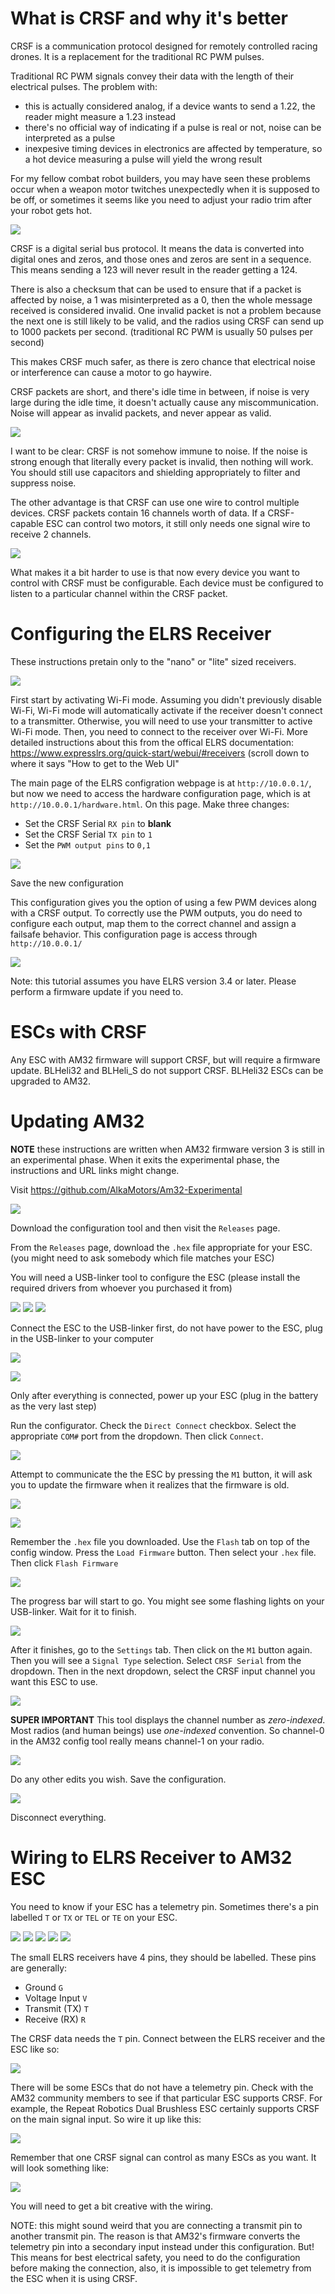 # What is CRSF and why it's better

CRSF is a communication protocol designed for remotely controlled racing drones. It is a replacement for the traditional RC PWM pulses.

Traditional RC PWM signals convey their data with the length of their electrical pulses. The problem with:

 * this is actually considered analog, if a device wants to send a 1.22, the reader might measure a 1.23 instead
 * there's no official way of indicating if a pulse is real or not, noise can be interpreted as a pulse
 * inexpesive timing devices in electronics are affected by temperature, so a hot device measuring a pulse will yield the wrong result

For my fellow combat robot builders, you may have seen these problems occur when a weapon motor twitches unexpectedly when it is supposed to be off, or sometimes it seems like you need to adjust your radio trim after your robot gets hot.

![](imgs/noise-and-pwm.png)

CRSF is a digital serial bus protocol. It means the data is converted into digital ones and zeros, and those ones and zeros are sent in a sequence. This means sending a 123 will never result in the reader getting a 124.

There is also a checksum that can be used to ensure that if a packet is affected by noise, a 1 was misinterpreted as a 0, then the whole message received is considered invalid. One invalid packet is not a problem because the next one is still likely to be valid, and the radios using CRSF can send up to 1000 packets per second. (traditional RC PWM is usually 50 pulses per second)

This makes CRSF much safer, as there is zero chance that electrical noise or interference can cause a motor to go haywire.

CRSF packets are short, and there's idle time in between, if noise is very large during the idle time, it doesn't actually cause any miscommunication. Noise will appear as invalid packets, and never appear as valid.

![](imgs/crsf-is-safer.png)

I want to be clear: CRSF is not somehow immune to noise. If the noise is strong enough that literally every packet is invalid, then nothing will work. You should still use capacitors and shielding appropriately to filter and suppress noise.

The other advantage is that CRSF can use one wire to control multiple devices. CRSF packets contain 16 channels worth of data. If a CRSF-capable ESC can control two motors, it still only needs one signal wire to receive 2 channels.

![](imgs/circuit-example-3.png)

What makes it a bit harder to use is that now every device you want to control with CRSF must be configurable. Each device must be configured to listen to a particular channel within the CRSF packet. 

# Configuring the ELRS Receiver

These instructions pretain only to the "nano" or "lite" sized receivers.

![](imgs/small-tiny-nano-lite.jpg)

First start by activating Wi-Fi mode. Assuming you didn't previously disable Wi-Fi, Wi-Fi mode will automatically activate if the receiver doesn't connect to a transmitter. Otherwise, you will need to use your transmitter to active Wi-Fi mode. Then, you need to connect to the receiver over Wi-Fi. More detailed instructions about this from the offical ELRS documentation: https://www.expresslrs.org/quick-start/webui/#receivers (scroll down to where it says "How to get to the Web UI"

The main page of the ELRS configration webpage is at `http://10.0.0.1/`, but now we need to access the hardware configuration page, which is at `http://10.0.0.1/hardware.html`. On this page. Make three changes:

 * Set the CRSF Serial `RX pin` to **blank**
 * Set the CRSF Serial `TX pin` to `1`
 * Set the `PWM output pins` to `0,1`

![](imgs/hardware-html.png)

Save the new configuration

This configuration gives you the option of using a few PWM devices along with a CRSF output. To correctly use the PWM outputs, you do need to configure each output, map them to the correct channel and assign a failsafe behavior. This configuration page is access through `http://10.0.0.1/`

![](imgs/pwm-outputs-config.png)

Note: this tutorial assumes you have ELRS version 3.4 or later. Please perform a firmware update if you need to.

# ESCs with CRSF

Any ESC with AM32 firmware will support CRSF, but will require a firmware update. BLHeli32 and BLHeli_S do not support CRSF. BLHeli32 ESCs can be upgraded to AM32.

# Updating AM32

**NOTE** these instructions are written when AM32 firmware version 3 is still in an experimental phase. When it exits the experimental phase, the instructions and URL links might change.

Visit https://github.com/AlkaMotors/Am32-Experimental

![](imgs/am32-experimental.png)

Download the configuration tool and then visit the `Releases` page.

From the `Releases` page, download the `.hex` file appropriate for your ESC. (you might need to ask somebody which file matches your ESC)

You will need a USB-linker tool to configure the ESC (please install the required drivers from whoever you purchased it from)

![](imgs/usb-linker-repeat.png)
![](imgs/usb-linker-jcr.png)
![](imgs/usb-linker-amazon.png)

Connect the ESC to the USB-linker first, do not have power to the ESC, plug in the USB-linker to your computer

![](imgs/usb-linker-connection.jpg)

![](imgs/usb-linker-connect.png)

Only after everything is connected, power up your ESC (plug in the battery as the very last step)

Run the configurator. Check the `Direct Connect` checkbox. Select the appropriate `COM#` port from the dropdown. Then click `Connect`.

![](imgs/configtool-connect.png)

Attempt to communicate the the ESC by pressing the `M1` button, it will ask you to update the firmware when it realizes that the firmware is old.

![](imgs/configtool-m1.png)

![](imgs/configtool-outdatedfirmware.png)

Remember the `.hex` file you downloaded. Use the `Flash` tab on top of the config window. Press the `Load Firmware` button. Then select your `.hex` file. Then click `Flash Firmware`

![](imgs/configtool-loadflash.png)

The progress bar will start to go. You might see some flashing lights on your USB-linker. Wait for it to finish.

![](imgs/configtool-flashsuccess.png)

After it finishes, go to the `Settings` tab. Then click on the `M1` button again. Then you will see a `Signal Type` selection. Select `CRSF Serial` from the dropdown. Then in the next dropdown, select the CRSF input channel you want this ESC to use.

![](imgs/configtool-setcrsf.png)

**SUPER IMPORTANT** This tool displays the channel number as *zero-indexed*. Most radios (and human beings) use *one-indexed* convention. So channel-0 in the AM32 config tool really means channel-1 on your radio.

![](imgs/configtool-channelindexmap.png)

Do any other edits you wish. Save the configuration.

![](imgs/configtool-savesettings.png)

Disconnect everything.

# Wiring to ELRS Receiver to AM32 ESC

You need to know if your ESC has a telemetry pin. Sometimes there's a pin labelled `T` or `TX` or `TEL` or `TE` on your ESC.

![](imgs/whereistelem/whereistelem1.jpg)
![](imgs/whereistelem/whereistelem2.jpg)
![](imgs/whereistelem/whereistelem3.jpg)
![](imgs/whereistelem/whereistelem4.jpg)
![](imgs/whereistelem/whereistelem5.jpg)

The small ELRS receivers have 4 pins, they should be labelled. These pins are generally:

 * Ground `G`
 * Voltage Input `V`
 * Transmit (TX) `T`
 * Receive (RX) `R`

The CRSF data needs the `T` pin. Connect between the ELRS receiver and the ESC like so:

![](imgs/circuit-example-1.png)

There will be some ESCs that do not have a telemetry pin. Check with the AM32 community members to see if that particular ESC supports CRSF. For example, the Repeat Robotics Dual Brushless ESC certainly supports CRSF on the main signal input. So wire it up like this:

![](imgs/circuit-example-2.png)

Remember that one CRSF signal can control as many ESCs as you want. It will look something like:

![](imgs/circuit-example-3.png)

You will need to get a bit creative with the wiring.

NOTE: this might sound weird that you are connecting a transmit pin to another transmit pin. The reason is that AM32's firmware converts the telemetry pin into a secondary input instead under this configuration. But! This means for best electrical safety, you need to do the configuration before making the connection, also, it is impossible to get telemetry from the ESC when it is using CRSF.
